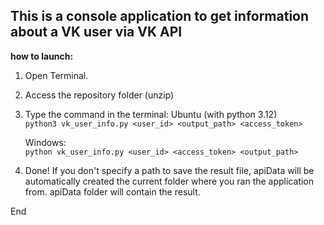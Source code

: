 ## This is a console application to get information about a VK user via VK API

**how to launch:**

1. Open Terminal.
2. Access the repository folder (unzip)
3. Type the command in the terminal:
   Ubuntu (with python 3.12)\
   `python3 vk_user_info.py <user_id> <output_path> <access_token>`

    Windows:\
     `python vk_user_info.py <user_id> <access_token> <output_path>`

4. Done! If you don't specify a path to save the result file, apiData will be automatically created the current folder where you ran the application from. apiData folder will contain the result.

End
